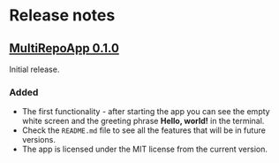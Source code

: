# Release notes

## [MultiRepoApp 0.1.0](https://github.com/MikhailKosarev/MultiRepoApp/releases/tag/MultiRepoApp_0.1.0)

Initial release.

### Added

- The first functionality - after starting the app you can see the empty white screen and the greeting phrase **Hello, world!** in the terminal.
- Check the `README.md` file to see all the features that will be in future versions.
- The app is licensed under the MIT license from the current version.
